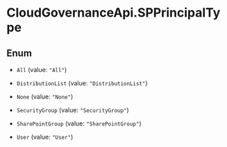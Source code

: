 # CloudGovernanceApi.SPPrincipalType

## Enum


* `All` (value: `"All"`)

* `DistributionList` (value: `"DistributionList"`)

* `None` (value: `"None"`)

* `SecurityGroup` (value: `"SecurityGroup"`)

* `SharePointGroup` (value: `"SharePointGroup"`)

* `User` (value: `"User"`)


